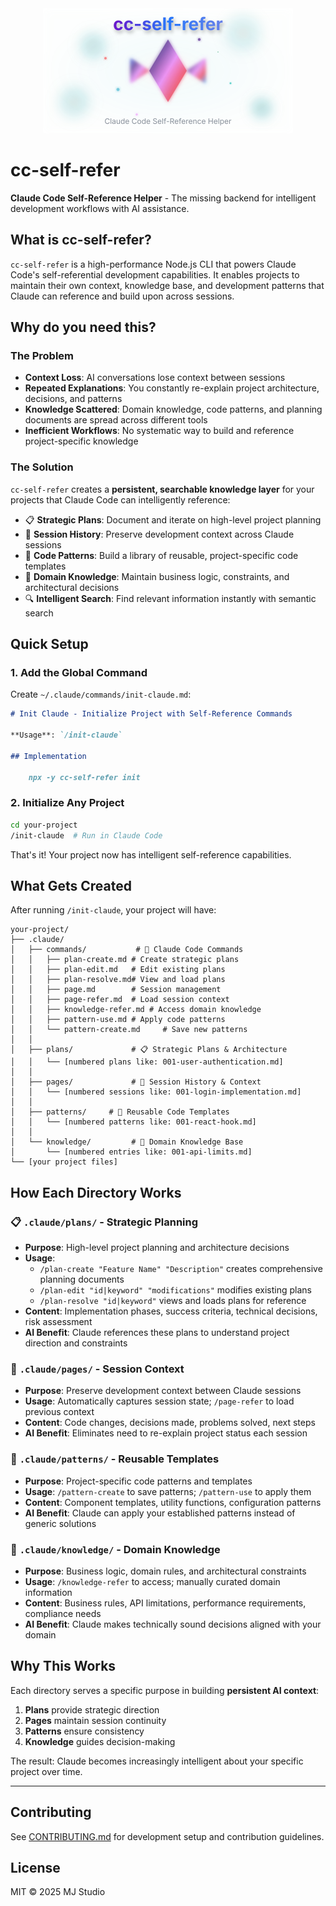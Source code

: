 <div align="center">
  <img src="assets/logo.svg" alt="cc-self-refer" width="400" />
</div>

# cc-self-refer

**Claude Code Self-Reference Helper** - The missing backend for intelligent development workflows with AI assistance.

## What is cc-self-refer?

`cc-self-refer` is a high-performance Node.js CLI that powers Claude Code's self-referential development capabilities. It enables projects to maintain their own context, knowledge base, and development patterns that Claude can reference and build upon across sessions.

## Why do you need this?

### The Problem

- **Context Loss**: AI conversations lose context between sessions
- **Repeated Explanations**: You constantly re-explain project architecture, decisions, and patterns
- **Knowledge Scattered**: Domain knowledge, code patterns, and planning documents are spread across different tools
- **Inefficient Workflows**: No systematic way to build and reference project-specific knowledge

### The Solution

`cc-self-refer` creates a **persistent, searchable knowledge layer** for your projects that Claude Code can intelligently reference:

- 📋 **Strategic Plans**: Document and iterate on high-level project planning
- 📄 **Session History**: Preserve development context across Claude sessions
- 🧩 **Code Patterns**: Build a library of reusable, project-specific code templates
- 🧠 **Domain Knowledge**: Maintain business logic, constraints, and architectural decisions
- 🔍 **Intelligent Search**: Find relevant information instantly with semantic search

## Quick Setup

### 1. Add the Global Command

Create `~/.claude/commands/init-claude.md`:

```markdown
# Init Claude - Initialize Project with Self-Reference Commands

**Usage**: `/init-claude`

## Implementation

    npx -y cc-self-refer init
```

### 2. Initialize Any Project

```bash
cd your-project
/init-claude  # Run in Claude Code
```

That's it! Your project now has intelligent self-reference capabilities.

## What Gets Created

After running `/init-claude`, your project will have:

```
your-project/
├── .claude/
│   ├── commands/           # 🎯 Claude Code Commands
│   │   ├── plan-create.md # Create strategic plans
│   │   ├── plan-edit.md   # Edit existing plans
│   │   ├── plan-resolve.md# View and load plans
│   │   ├── page.md        # Session management
│   │   ├── page-refer.md  # Load session context
│   │   ├── knowledge-refer.md # Access domain knowledge
│   │   ├── pattern-use.md # Apply code patterns
│   │   └── pattern-create.md     # Save new patterns
│   │
│   ├── plans/             # 📋 Strategic Plans & Architecture
│   │   └── [numbered plans like: 001-user-authentication.md]
│   │
│   ├── pages/             # 📄 Session History & Context
│   │   └── [numbered sessions like: 001-login-implementation.md]
│   │
│   ├── patterns/     # 🧩 Reusable Code Templates
│   │   └── [numbered patterns like: 001-react-hook.md]
│   │
│   └── knowledge/         # 🧠 Domain Knowledge Base
│       └── [numbered entries like: 001-api-limits.md]
└── [your project files]
```

## How Each Directory Works

### 📋 `.claude/plans/` - Strategic Planning

- **Purpose**: High-level project planning and architecture decisions
- **Usage**:
  - `/plan-create "Feature Name" "Description"` creates comprehensive planning documents
  - `/plan-edit "id|keyword" "modifications"` modifies existing plans
  - `/plan-resolve "id|keyword"` views and loads plans for reference
- **Content**: Implementation phases, success criteria, technical decisions, risk assessment
- **AI Benefit**: Claude references these plans to understand project direction and constraints

### 📄 `.claude/pages/` - Session Context

- **Purpose**: Preserve development context between Claude sessions
- **Usage**: Automatically captures session state; `/page-refer` to load previous context
- **Content**: Code changes, decisions made, problems solved, next steps
- **AI Benefit**: Eliminates need to re-explain project status each session

### 🧩 `.claude/patterns/` - Reusable Templates

- **Purpose**: Project-specific code patterns and templates
- **Usage**: `/pattern-create` to save patterns; `/pattern-use` to apply them
- **Content**: Component templates, utility functions, configuration patterns
- **AI Benefit**: Claude can apply your established patterns instead of generic solutions

### 🧠 `.claude/knowledge/` - Domain Knowledge

- **Purpose**: Business logic, domain rules, and architectural constraints
- **Usage**: `/knowledge-refer` to access; manually curated domain information
- **Content**: Business rules, API limitations, performance requirements, compliance needs
- **AI Benefit**: Claude makes technically sound decisions aligned with your domain

## Why This Works

Each directory serves a specific purpose in building **persistent AI context**:

1. **Plans** provide strategic direction
2. **Pages** maintain session continuity
3. **Patterns** ensure consistency
4. **Knowledge** guides decision-making

The result: Claude becomes increasingly intelligent about your specific project over time.

---

## Contributing

See [CONTRIBUTING.md](CONTRIBUTING.md) for development setup and contribution guidelines.

## License

MIT © 2025 MJ Studio
